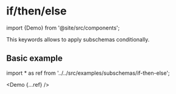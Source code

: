 # if/then/else

import {Demo} from '@site/src/components';

This keywords allows to apply subschemas conditionally.

## Basic example

import * as ref from '../../src/examples/subschemas/if-then-else';

<Demo {...ref} />

